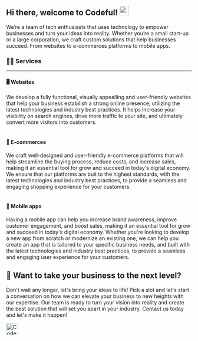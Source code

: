 ## Hi there, welcome to Codeful! <img src="https://media.giphy.com/media/hvRJCLFzcasrR4ia7z/giphy.gif" width="25">

We’re a team of tech enthusiasts that uses technology to empower businesses and turn your ideas into reality. Whether you’re a small start-up or a large corporation, we craft custom solutions that help businesses succeed. From websites to e-commerces platforms to mobile apps.

### :technologist: Services
---
#### :desktop_computer: Websites
We develop a fully functional, visually appealling and user-friendly websites that help your business estabilish a strong online presence, utilizing the latest technologies and industry best practices. It helps increase your visibility on search engines, drive more traffic to your site, and ultimately convert more visitors into customers.
<br><br>

#### :shopping_cart: E-commerces
We craft well-designed and user-friendly e-commerce platforms that will help streamline the buying process, reduce costs, and increase sales, making it an essential tool for grow and succeed in today's digital economy. We ensure that our platforms are buit to the highest standards, with the latest technologies and industry best practices, to provide a seamless and engaging shopping experience for your customers.
<br><br>

#### :iphone: Mobile apps
Having a mobile app can help you increase brand awareness, improve customer engagement, and boost sales, making it an essential tool for grow and succeed in today's digital economy. Whether you're looking to develop a new app from scratch or modernize an existing one, we can help you create an app that is tailored to your specific business needs, and built with the latest technologies and industry best practices, to provide a seamless and engaging user experience for your customers.

## :speech_balloon: Want to take your business to the next level?
Don't wait any longer, let's bring your ideas to life! Pick a slot and let's start a conversation on how we can elevate your business to new heights with our expertise. Our team is ready to turn your vision into reality and create the best solution that will set you apart in your industry. Contact us today and let's make it happen!

[<img src="https://img.shields.io/badge/1%20Hour%20Meeting-000000?style=for-the-badge&logo=googlemeet&logoColor=white&labelColor=8247f5" height="32" alt="Codeful | Google Meet">](https://calendly.com/famadruga/codeful-meeting "Codeful | Google Meet")
